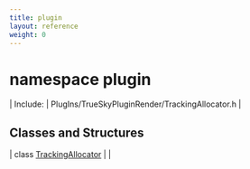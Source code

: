 ```yaml
---
title: plugin
layout: reference
weight: 0
---
```

namespace plugin
===

| Include: | PlugIns/TrueSkyPluginRender/TrackingAllocator.h |



Classes and Structures
---

| class [TrackingAllocator](plugin/trackingallocator) |  |


